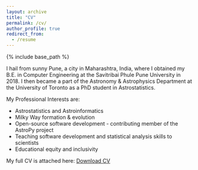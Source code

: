 ```yaml
---
layout: archive
title: "CV"
permalink: /cv/
author_profile: true
redirect_from:
  - /resume
---
```


{% include base_path %}

I hail from sunny Pune, a city in Maharashtra, India, where I obtained my B.E. in Computer Engineering at the Savitribai Phule Pune University in 2018. I then became a part of the Astronomy & Astrophysics Department at the University of Toronto as a PhD student in Astrostatistics.

My Professional Interests are:

* Astrostatistics and Astroinformatics
* Milky Way formation & evolution
* Open-source software development - contributing member of the AstroPy project
* Teaching software development and statistical analysis skills to scientists
* Educational equity and inclusivity

My full CV is attached here: [Download CV](https://aaryapatil.github.io/files/Aarya_Patil_CV.pdf)
